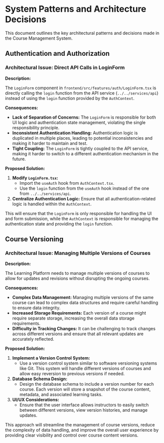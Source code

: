 # System Patterns and Architecture Decisions

This document outlines the key architectural patterns and decisions made in the Course Management System.

## Authentication and Authorization

### Architectural Issue: Direct API Calls in LoginForm

**Description:**

The `LoginForm` component in `frontend/src/features/auth/LoginForm.tsx` is directly calling the `login` function from the API service (`../../services/api`) instead of using the `login` function provided by the `AuthContext`.

**Consequences:**

*   **Lack of Separation of Concerns:** The `LoginForm` is responsible for both UI logic and authentication state management, violating the single responsibility principle.
*   **Inconsistent Authentication Handling:** Authentication logic is duplicated in multiple places, leading to potential inconsistencies and making it harder to maintain and test.
*   **Tight Coupling:** The `LoginForm` is tightly coupled to the API service, making it harder to switch to a different authentication mechanism in the future.

**Proposed Solution:**

1.  **Modify `LoginForm.tsx`:**
    *   Import the `useAuth` hook from `AuthContext.tsx`.
    *   Use the `login` function from the `useAuth` hook instead of the one from `../../services/api`.
2.  **Centralize Authentication Logic:** Ensure that all authentication-related logic is handled within the `AuthContext`.

This will ensure that the `LoginForm` is only responsible for handling the UI and form submission, while the `AuthContext` is responsible for managing the authentication state and providing the `login` function.

## Course Versioning

### Architectural Issue: Managing Multiple Versions of Courses

**Description:**

The Learning Platform needs to manage multiple versions of courses to allow for updates and revisions without disrupting the ongoing courses.

**Consequences:**

* **Complex Data Management:** Managing multiple versions of the same course can lead to complex data structures and require careful handling to ensure data integrity.
* **Increased Storage Requirements:** Each version of a course might require separate storage, increasing the overall data storage requirements.
* **Difficulty in Tracking Changes:** It can be challenging to track changes across different versions and ensure that all relevant updates are accurately reflected.

**Proposed Solution:**

1. **Implement a Version Control System:**
   * Use a version control system similar to software versioning systems like Git. This system will handle different versions of courses and allow easy reversion to previous versions if needed.
2. **Database Schema Design:**
   * Design the database schema to include a version number for each course. Each version will store a snapshot of the course content, metadata, and associated learning tasks.
3. **UI/UX Considerations:**
   * Ensure that the user interface allows instructors to easily switch between different versions, view version histories, and manage updates.

This approach will streamline the management of course versions, reduce the complexity of data handling, and improve the overall user experience by providing clear visibility and control over course content versions.
